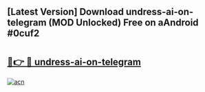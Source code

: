 ## [Latest Version] Download undress-ai-on-telegram (MOD Unlocked) Free on aAndroid #0cuf2

# <h2><a href="https://bedroomkl.my?title=undress-ai-on-telegram&ref=20M">🔗👉 🔴 undress-ai-on-telegram</a></h2>

[![acn](https://github.com/user-attachments/assets/0f9c940e-d8b0-45ae-aac7-cd30a18b3e1c)](https://bedroomkl.my?title=undress-ai-on-telegram&ref=20M)

